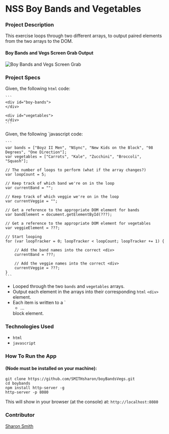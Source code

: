 # NSS Boy Bands and Vegetables

### Project Description 
This exercise loops through two different arrays, to output paired elements from the two arrays to the DOM.

#### Boy Bands and Vegs Screen Grab Output
![Boy Bands and Vegs Screen Grab](...)


### Project Specs
Given, the following `html` code:

	```
	<div id="boy-bands">
	</div>

	<div id="vegetables">
	</div>
	```

Given, the following `javascript code:

	```
	var bands = ["Boyz II Men", "NSync", "New Kids on the Block", "98 Degrees", "One Direction"];
	var vegetables = ["Carrots", "Kale", "Zucchini", "Broccoli", "Squash"];

	// The number of loops to perform (what if the array changes?)
	var loopCount = 5;

	// Keep track of which band we're on in the loop
	var currentBand = "";

	// Keep track of which veggie we're on in the loop
	var currentVeggie = "";

	// Get a reference to the appropriate DOM element for bands
	var bandElement = document.getElementById(???);

	// Get a reference to the appropriate DOM element for vegetables
	var veggieElement = ???;

	// Start looping
	for (var loopTracker = 0; loopTracker < loopCount; loopTracker += 1) {

		// Add the band names into the correct <div>
	  	currentBand = ???;

		// Add the veggie names into the correct <div>
		currentVeggie = ???;
	}
	```

- Looped through the two `bands` and `vegetables` arrays. 
- Output each element in the arrays into their corresponding `html` `<div>` element. 
- Each item is written to a `<ul><li> ... </li></ul> block element. 


### Technologies Used
- `html`
- `javascript`


### How To Run the App
#### (Node must be installed on your machine):
```
git clone https://github.com/SMITHsharon/boyBandsVegs.git
cd boybands
npm install http-server -g
http-server -p 8080
```

This will show in your browser (at the console) at: `http://localhost:8080`


### Contributor
[Sharon Smith](https://github.com/SMITHsharon)

